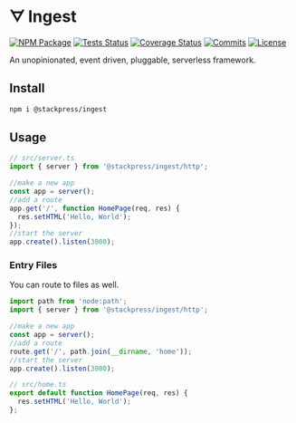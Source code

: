 # ᗊ Ingest

[![NPM Package](https://img.shields.io/npm/v/@stackpress/ingest.svg?style=flat)](https://www.npmjs.com/package/@stackpress/ingest)
[![Tests Status](https://img.shields.io/github/actions/workflow/status/stackpress/ingest/test.yml)](https://github.com/stackpress/ingest/actions)
[![Coverage Status](https://coveralls.io/repos/github/stackpress/ingest/badge.svg?branch=main)](https://coveralls.io/github/stackpress/ingest?branch=main)
[![Commits](https://img.shields.io/github/last-commit/stackpress/ingest)](https://github.com/stackpress/ingest/commits/main/)
[![License](https://img.shields.io/badge/license-Apache%202.0-blue.svg?style=flat)](https://github.com/stackpress/ingest/blob/main/LICENSE)

An unopinionated, event driven, pluggable, serverless framework.

## Install

```bash
npm i @stackpress/ingest
```

## Usage

```js
// src/server.ts
import { server } from '@stackpress/ingest/http';

//make a new app
const app = server();
//add a route
app.get('/', function HomePage(req, res) { 
  res.setHTML('Hello, World');
});
//start the server
app.create().listen(3000);
```

### Entry Files

You can route to files as well.

```js
import path from 'node:path';
import { server } from '@stackpress/ingest/http';

//make a new app
const app = server();
//add a route
route.get('/', path.join(__dirname, 'home'));
//start the server
app.create().listen(3000);
```

```js
// src/home.ts
export default function HomePage(req, res) { 
  res.setHTML('Hello, World');
};
```
